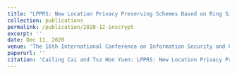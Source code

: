 ```yaml
---
title: "LPPRS: New Location Privacy Preserving Schemes Based on Ring Signature over Mobile Social Networks."
collection: publications
permalink: /publication/2020-12-inscrypt
excerpt: ''
date: Dec 11, 2020
venue: 'The 16th International Conference on Information Security and Cryptology (Inscrypt 2020), Guangzhou, China, December 11-14, 2020'
paperurl: ''
citation: 'Cailing Cai and Tsz Hon Yuen: LPPRS: New Location Privacy Preserving Schemes Based on Ring Signature over Mobile Social Networks. To appear in Inscrypt 2020.'
---
```

